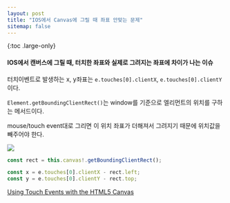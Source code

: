```yaml
---
layout: post
title: "IOS에서 Canvas에 그릴 때 좌표 안맞는 문제"
sitemap: false
---
```


{:toc .large-only}

#### IOS에서 캔버스에 그릴 때, 터치한 좌표와 실제로 그려지는 좌표에 차이가 나는 이슈

터치이벤트로 발생하는 x, y좌표는 `e.touches[0].clientX`, `e.touches[0].clientY` 이다.

`Element.getBoundingClientRect()`는 window를 기준으로 엘리먼트의 위치를 구하는 메서드이다.

mouse/touch event대로 그리면 이 위치 좌표가 더해져서 그려지기 때문에 위치값을 빼주어야 한다.

<img src="https://developer.mozilla.org/en-US/docs/Web/API/Element/getBoundingClientRect/element-box-diagram.png">

```js
const rect = this.canvas!.getBoundingClientRect();

const x = e.touches[0].clientX - rect.left;
const y = e.touches[0].clientY - rect.top;
```

[Using Touch Events with the HTML5 Canvas](https://bencentra.com/code/2014/12/05/html5-canvas-touch-events.html)
